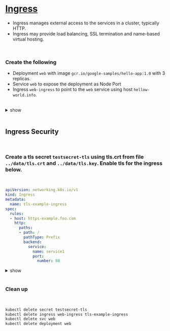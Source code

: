 # [Ingress](https://kubernetes.io/docs/concepts/services-networking/ingress/)

- Ingress manages external access to the services in a cluster, typically HTTP.
- Ingress may provide load balancing, SSL termination and name-based virtual hosting.

<br />

### Create the following
 - Deployment `web` with image `gcr.io/google-samples/hello-app:1.0` with 3 replicas. 
 - Service `web` to expose the deployment as Node Port
 - Ingress `web-ingress` to point to the `web` service using host `hellow-world.info`.

<br /> 
  
<details><summary>show</summary><p>

```bash
kubectl create deployment web --image=gcr.io/google-samples/hello-app:1.0
kubectl expose deployment web --type=NodePort --port=8080
kubectl get service web
# NAME   TYPE       CLUSTER-IP       EXTERNAL-IP   PORT(S)          AGE
# web    NodePort   10.104.218.215   <none>        8080:30807/TCP   12s
```

#### Create Ingress with the below specs and apply using `kubectl apply -f web-ingress.yaml`

```bash
kubectl create ingress web-ingress --rule="hello-world.info/=web:8080"
```

OR

```yaml
cat << EOF > web-ingress.yaml
apiVersion: networking.k8s.io/v1
kind: Ingress
metadata:
  name: web-ingress
  annotations:
    nginx.ingress.kubernetes.io/rewrite-target: /$1
spec:
  rules:
    - host: hello-world.info
      http:
        paths:
          - path: /
            pathType: Prefix
            backend:
              service:
                name: web
                port:
                  number: 8080
EOF

kubectl apply -f web-ingress.yaml
```

OR below for older versions

```yaml
cat << EOF > web-ingress.yaml
apiVersion: extensions/v1beta1
kind: Ingress
metadata:
  name: web-ingress
  annotations:
    nginx.ingress.kubernetes.io/rewrite-target: /$1
spec:
  rules:
  - host: hello-world.info
    http:
      paths:
      - path: /
        pathType: Prefix
        backend:
          serviceName: web
          servicePort: 8080
EOF

kubectl apply -f web-ingress.yaml
```

```bash
# verification
kubectl get nodes -o wide # get node ip
kubectl get deploy web # check status
kubectl get svc web # check node port ip
curl http://10.0.26.3:32104 # use node ip:node port
kubectl get ingress web-ingress # you will get an ip address of the ingress controller if installed
# NAME          CLASS    HOSTS              ADDRESS   PORTS   AGE
# web-ingress   <none>   hello-world.info             80      11s
```

</p></details> 

<br />

## Ingress Security

<br />

### Create a tls secret `testsecret-tls` using tls.crt from file `../data/tls.crt` and `../data/tls.key`. Enable tls for the ingress below.

<br />

```yaml
apiVersion: networking.k8s.io/v1
kind: Ingress
metadata:
  name: tls-example-ingress
spec:
  rules:
  - host: https-example.foo.com
    http:
      paths:
      - path: /
        pathType: Prefix
        backend:
          service:
            name: service1
            port:
              number: 80
```

<details><summary>show</summary><p>

```bash
kubectl create secret tls testsecret-tls --cert=tls.crt --key=tls.key
```

```yaml

cat << EOF > tls-example-ingress.yaml
apiVersion: networking.k8s.io/v1
kind: Ingress
metadata:
  name: tls-example-ingress
spec:
  tls: # add tls entry 
  - hosts:
      - https-example.foo.com
    secretName: testsecret-tls
  rules:
  - host: https-example.foo.com
    http:
      paths:
      - path: /
        pathType: Prefix
        backend:
          service:
            name: service1
            port:
              number: 80
EOF

kubectl apply -f tls-example-ingress.yaml

```

```bash
# verification
kubectl get secret testsecret-tls
kubectl get ingress tls-example-ingress
```

</p></details> 

<br />

### Clean up

<br />

```bash
kubectl delete secret testsecret-tls
kubectl delete ingress web-ingress tls-example-ingress
kubectl delete svc web
kubectl delete deployment web
```